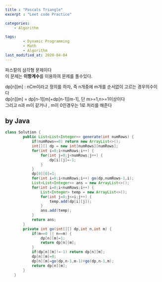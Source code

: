```yaml
---
title : "Pascals Triangle"
excerpt : "Leet code Practice"

categories:
    - Algorithm

tags:
        - Dynamic Programming
        - Math
        - Algorithm
last_modified_at: 2020-04-04
---
```


파스칼의 삼각형 문제이다  
이 문제는 **이항계수**를 이용하여 문제를 풀수있다.  

dp[n][m] : nCm이라고 정의를 하자, 즉 n개중에 m개를 순서없이 고르는 경우의수이다  
dp[n][m] = dp[n-1][m]+dp[n-1][m-1], 단 m>=1,n>=1이상이다  
그리고 n과 m이 같거나 , m이 0인경우는 1로 처리를 해준다  

## by Java

```java
class Solution {
        public List<List<Integer>> generate(int numRows) {
            if(numRows==0) return new ArrayList<>();
            int[][] dp = new int[numRows][numRows];
            for(int i=0;i<numRows;i++) {
                for(int j=0;j<numRows;j++) {
                    dp[i][j]=-1;
                }
            }
            dp[0][0]=1;
            for(int i=0;i<numRows;i++) go(dp,numRows-1,i);
            List<List<Integer>> ans = new ArrayList<>();
            for(int i=0;i<numRows;i++) {
                List<Integer> temp = new ArrayList<>();
                for(int j=0;j<=i;j++) {
                    temp.add(dp[i][j]);
                }
                ans.add(temp);
            }
            return ans;
        }
        private int go(int[][] dp,int n,int m) {
            if(m==0 || n==m) {
                dp[n][m]=1;
                return dp[n][m];
            }
            if(dp[n][m]!=-1) return dp[n][m];
            dp[n][m]=0;
            dp[n][m]=go(dp,n-1,m-1)+go(dp,n-1,m);
            return dp[n][m];
        }
    }
```
